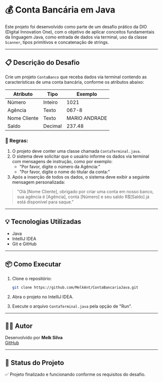 # 💰 Conta Bancária em Java

Este projeto foi desenvolvido como parte de um desafio prático da DIO (Digital Innovation One), com o objetivo de aplicar conceitos fundamentais da linguagem Java, como entrada de dados via terminal, uso da classe `Scanner`, tipos primitivos e concatenação de strings.

---

## 📋 Descrição do Desafio

Crie um projeto `ContaBanco` que receba dados via terminal contendo as características de uma conta bancária, conforme os atributos abaixo:

| Atributo      | Tipo     | Exemplo         |
|---------------|----------|-----------------|
| Número        | Inteiro  | 1021            |
| Agência       | Texto    | 067-8           |
| Nome Cliente  | Texto    | MARIO ANDRADE   |
| Saldo         | Decimal  | 237.48          |

### 🧾 Regras:

1. O projeto deve conter uma classe chamada `ContaTerminal.java`.
2. O sistema deve solicitar que o usuário informe os dados via terminal com mensagens de instrução, como por exemplo:
   - "Por favor, digite o número da Agência:"
   - "Por favor, digite o nome do titular da conta:"
3. Após a inserção de todos os dados, o sistema deve exibir a seguinte mensagem personalizada:

> "Olá [Nome Cliente], obrigado por criar uma conta em nosso banco, sua agência é [Agência], conta [Número] e seu saldo R$[Saldo] já está disponível para saque."

---

## 💡 Tecnologias Utilizadas

- Java
- IntelliJ IDEA
- Git e GitHub

---

## 📦 Como Executar

1. Clone o repositório:

   ```bash
   git clone https://github.com/MelkAnt/ContaBancariaJava.git
   ```

2. Abra o projeto no IntelliJ IDEA.

3. Execute o arquivo `ContaTerminal.java` pela opção de "Run".

---

## 👨‍💻 Autor

Desenvolvido por **Melk Silva**  
[GitHub](https://github.com/MelkAnt)

---

## 🏁 Status do Projeto

✅ Projeto finalizado e funcionando conforme os requisitos do desafio.
